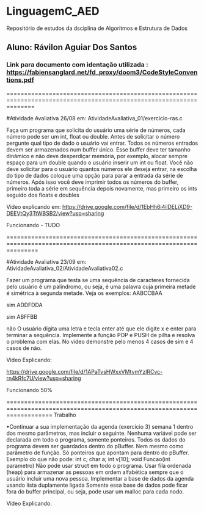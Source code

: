 # LinguagemC_AED
Repositório de estudos da dsciplina de Algoritmos e Estrutura de Dados

## Aluno: Rávilon Aguiar Dos Santos
### Link para documento com identação utilizada : https://fabiensanglard.net/fd_proxy/doom3/CodeStyleConventions.pdf
====================================================================================================================

#Atividade Avaliativa 26/08 em: AtividadeAvaliativa_01/exercicio-ras.c

Faça um programa que solicita do usuário uma série de números, cada número pode ser um
int, float ou double. Antes de solicitar o número pergunte qual tipo de dado o usuário vai entrar.
Todos os números entrados devem ser armazenados num buffer único. Esse buffer deve ter tamanho
dinâmico e não deve desperdiçar memória, por exemplo, alocar sempre espaço para um double
quando o usuário inserir um int ou float.
Você não deve solicitar para o usuário quantos números ele deseja entrar, na escolha do tipo
de dados coloque uma opção para parar a entrada da série de números. Após isso você deve imprimir
todos os números do buffer, primeiro toda a série em sequência depois novamente, mas primeiro os
ints seguido dos floats e doubles

Video explicando em: https://drive.google.com/file/d/1EbHh6i4ilDELiXD9-DEEVtQy3TtWBSB2/view?usp=sharing

Funcionando - TUDO

=====================================================================================================================

#Atividade Avaliativa 23/09 em: AtividadeAvaliativa_02/AtividadeAvaliativa02.c

Fazer um programa que testa se uma sequência de caracteres fornecida pelo
usuário é um palíndromo, ou seja, é uma palavra cuja primeira metade é
simétrica à segunda metade. Veja os exemplos:
AABCCBAA

sim
ADDFDDA

sim
ABFFBB

não
O usuário digita uma letra e tecla enter até que ele digite x e enter para
terminar a sequência.
Implemente a função POP e PUSH de pilha e resolva o problema com elas. No
vídeo demonstre pelo menos 4 casos de sim e 4 casos de não.

Video Explicando: 

https://drive.google.com/file/d/1APaTvsHWxxVMtvmYzlRCvc-rn4kRfc7U/view?usp=sharing

Funcionando 50%

=========================================================================================================================
Trabalho 

•Continuar a sua implementação da agenda (exercício 3) semana 1 dentro dos mesmo parâmetros, mas incluir o seguinte.
Nenhuma variável pode ser declarada em todo o programa, somente ponteiros. Todos os dados do programa devem ser guardados dentro do pBuffer.
Nem mesmo como parâmetro de função. Só ponteiros que apontam para dentro do pBuffer.
Exemplo do que não pode: int c; char a; int v[10];  void Funcao(int parametro)
Não pode usar struct em todo o programa.
Usar fila ordenada (heap) para armazenar as pessoas em ordem alfabética sempre que o usuário incluir uma nova pessoa.
Implementar a base de dados da agenda usando lista duplamente ligada
Somente essa base de dados pode ficar fora do buffer principal, ou seja, pode usar um malloc para cada nodo.

Video Explicando:


